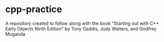 # cpp-practice
A repository created to follow along with the book "Starting out with C++ Early Objects Ninth Edition" by Tony Gaddis, Judy Walters, and Godfrey Muganda
